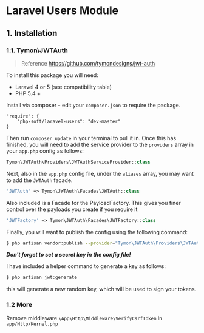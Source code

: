 # Laravel Users Module

## 1. Installation
### 1.1. Tymon\JWTAuth

> Reference https://github.com/tymondesigns/jwt-auth

To install this package you will need:
* Laravel 4 or 5 (see compatibility table)
* PHP 5.4 +

Install via composer - edit your `composer.json` to require the package.
```
"require": {
    "php-soft/laravel-users": "dev-master"
}
```

Then run `composer update` in your terminal to pull it in.
Once this has finished, you will need to add the service provider to the `providers` array in your `app.php` config as follows:
```php
Tymon\JWTAuth\Providers\JWTAuthServiceProvider::class
```

Next, also in the `app.php` config file, under the `aliases` array, you may want to add the `JWTAuth` facade.
```php
'JWTAuth' => Tymon\JWTAuth\Facades\JWTAuth::class
```

Also included is a Facade for the PayloadFactory. This gives you finer control over the payloads you create if you require it
```php
'JWTFactory' => Tymon\JWTAuth\Facades\JWTFactory::class
```

Finally, you will want to publish the config using the following command:
```sh
$ php artisan vendor:publish --provider="Tymon\JWTAuth\Providers\JWTAuthServiceProvider"
```

***Don't forget to set a secret key in the config file!***

I have included a helper command to generate a key as follows:
```sh
$ php artisan jwt:generate
```
this will generate a new random key, which will be used to sign your tokens.

### 1.2 More
Remove middleware `\App\Http\Middleware\VerifyCsrfToken` in `app/Http/Kernel.php`
